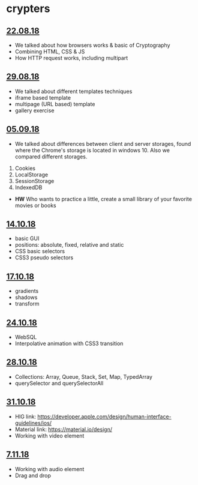 # crypters

  ## [22.08.18](https://github.com/nikitaKurtin/crypters/tree/master/2018-08-22) 
  - We talked about how browsers works & basic of Cryptography
  - Combining HTML, CSS & JS
  - How HTTP request works, including multipart
    
  ## [29.08.18](https://github.com/nikitaKurtin/crypters/tree/master/2018-08-29) 
  - We talked about different templates techniques
  - iframe based template
  - multipage (URL based) template
  - gallery exercise 
    
  ##  [05.09.18](https://github.com/nikitaKurtin/crypters/tree/master/2018-09-05) 
  - We talked about differences between client and server storages, found where the Chrome's storage is located in windows 10. Also we compared different storages.
  1. Cookies
  2. LocalStorage
  3. SessionStorage
  4. IndexedDB 
  - **HW** Who wants to practice a little, create a small library of your favorite movies or books
    
  ## [14.10.18](https://github.com/nikitaKurtin/crypters/tree/master/2018-10-14) 
  - basic GUI
  - positions: absolute, fixed, relative and static
  - CSS basic selectors
  - CSS3 pseudo selectors
    
  ## [17.10.18](https://github.com/nikitaKurtin/crypters/tree/master/2018-10-17) 
  - gradients
  - shadows
  - transform
 
  ## [24.10.18](https://github.com/nikitaKurtin/crypters/tree/master/2018-10-24)
  - WebSQL 
  - Interpolative animation with CSS3 transition

  ## [28.10.18](https://github.com/nikitaKurtin/crypters/tree/master/2018-10-28)
  - Collections: Array, Queue, Stack, Set, Map, TypedArray
  - querySelector and querySelectorAll

  ## [31.10.18](https://github.com/nikitaKurtin/crypters/tree/master/2018-10-31)
  - HIG link: https://developer.apple.com/design/human-interface-guidelines/ios/
  - Material link: https://material.io/design/
  - Working with video element

  ## [7.11.18](https://github.com/nikitaKurtin/crypters/tree/master/2018-11-7)
  - Working with audio element
  - Drag and drop

 
  
